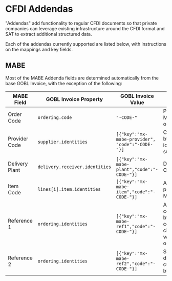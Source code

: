 # CFDI Addendas

"Addendas" add functionality to regular CFDI documents so that private companies can leverage existing infrastructure around the CFDI format and SAT to extract additional structured data.

Each of the addendas currently supported are listed below, with instructions on the mappings and key fields.

## MABE

Most of the MABE Addenda fields are determined automatically from the base GOBL Invoice, with the exception of the following:

| MABE Field     | GOBL Invoice Property               | GOBL Invoice Value                              | Description                                                               |
| -------------- | ------------------------------ | ----------------------------------------------- | ------------------------------------------------------------------------- |
| Order Code     | `ordering.code`                | `"-CODE-"`                                      | Provided by Mabe for the order                                            |
| Provider Code  | `supplier.identities`          | `[{"key":"mx-mabe-provider", "code":"-CODE-"}]` | Code issued by Mabe to identify the supplier                              |
| Delivery Plant | `delivery.receiver.identities` | `[{"key":"mx-mabe-plant","code":"-CODE-"}]`     | Delivery Plant Code                                                       |
| Item Code      | `lines[i].item.identities`     | `[{"key":"mx-mabe-item","code":"-CODE-"}]`      | Article code provided by Mabe                                             |
| Reference 1    | `ordering.identities`          | `[{"key":"mx-mabe-ref1","code":"-CODE-"}]`      | Additional code required by Mabe in certain circumstances while ordering. |
| Reference 2    | `ordering.identities`          | `[{"key":"mx-mabe-ref2","code":"-CODE-"}]`      | Set to `NA` be default as not currently used by Mabe.                     |
